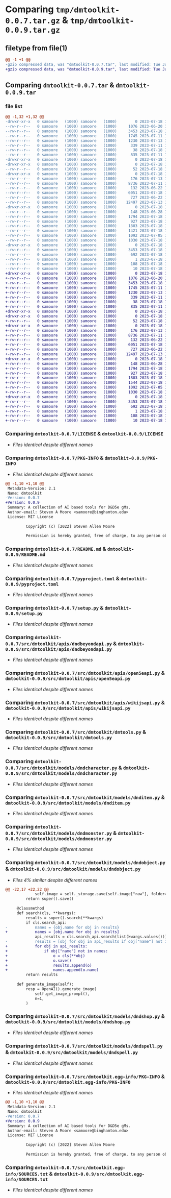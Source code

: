 # Comparing `tmp/dmtoolkit-0.0.7.tar.gz` & `tmp/dmtoolkit-0.0.9.tar.gz`

## filetype from file(1)

```diff
@@ -1 +1 @@
-gzip compressed data, was "dmtoolkit-0.0.7.tar", last modified: Tue Jul 18 15:53:30 2023, max compression
+gzip compressed data, was "dmtoolkit-0.0.9.tar", last modified: Tue Jul 18 17:27:13 2023, max compression
```

## Comparing `dmtoolkit-0.0.7.tar` & `dmtoolkit-0.0.9.tar`

### file list

```diff
@@ -1,32 +1,32 @@
-drwxr-xr-x   0 samoore   (1000) samoore   (1000)        0 2023-07-18 15:53:30.877596 dmtoolkit-0.0.7/
--rw-r--r--   0 samoore   (1000) samoore   (1000)     1076 2023-06-20 14:10:02.000000 dmtoolkit-0.0.7/LICENSE
--rw-r--r--   0 samoore   (1000) samoore   (1000)     3453 2023-07-18 15:53:30.876596 dmtoolkit-0.0.7/PKG-INFO
--rw-r--r--   0 samoore   (1000) samoore   (1000)     1745 2023-07-11 14:31:39.000000 dmtoolkit-0.0.7/README.md
--rw-r--r--   0 samoore   (1000) samoore   (1000)     1230 2023-07-13 14:23:33.000000 dmtoolkit-0.0.7/pyproject.toml
--rw-r--r--   0 samoore   (1000) samoore   (1000)      339 2023-07-11 13:56:07.000000 dmtoolkit-0.0.7/requirements.txt
--rw-r--r--   0 samoore   (1000) samoore   (1000)       38 2023-07-18 15:53:30.877596 dmtoolkit-0.0.7/setup.cfg
--rw-r--r--   0 samoore   (1000) samoore   (1000)      835 2023-07-11 13:31:00.000000 dmtoolkit-0.0.7/setup.py
-drwxr-xr-x   0 samoore   (1000) samoore   (1000)        0 2023-07-18 15:53:30.864596 dmtoolkit-0.0.7/src/
-drwxr-xr-x   0 samoore   (1000) samoore   (1000)        0 2023-07-18 15:53:30.869596 dmtoolkit-0.0.7/src/dmtoolkit/
--rw-r--r--   0 samoore   (1000) samoore   (1000)       52 2023-07-18 15:53:15.000000 dmtoolkit-0.0.7/src/dmtoolkit/__init__.py
-drwxr-xr-x   0 samoore   (1000) samoore   (1000)        0 2023-07-18 15:53:30.872596 dmtoolkit-0.0.7/src/dmtoolkit/apis/
--rw-r--r--   0 samoore   (1000) samoore   (1000)      176 2023-07-13 19:03:53.000000 dmtoolkit-0.0.7/src/dmtoolkit/apis/__init__.py
--rw-r--r--   0 samoore   (1000) samoore   (1000)     8736 2023-07-11 11:33:46.000000 dmtoolkit-0.0.7/src/dmtoolkit/apis/dndbeyondapi.py
--rw-r--r--   0 samoore   (1000) samoore   (1000)      132 2023-06-22 17:00:22.000000 dmtoolkit-0.0.7/src/dmtoolkit/apis/foundryapi.py
--rw-r--r--   0 samoore   (1000) samoore   (1000)     6051 2023-07-18 15:47:28.000000 dmtoolkit-0.0.7/src/dmtoolkit/apis/open5eapi.py
--rw-r--r--   0 samoore   (1000) samoore   (1000)      727 2023-06-22 16:55:29.000000 dmtoolkit-0.0.7/src/dmtoolkit/apis/wikijsapi.py
--rw-r--r--   0 samoore   (1000) samoore   (1000)    12497 2023-07-13 13:55:05.000000 dmtoolkit-0.0.7/src/dmtoolkit/dmtools.py
-drwxr-xr-x   0 samoore   (1000) samoore   (1000)        0 2023-07-18 15:53:30.875596 dmtoolkit-0.0.7/src/dmtoolkit/models/
--rw-r--r--   0 samoore   (1000) samoore   (1000)      148 2023-06-28 13:29:24.000000 dmtoolkit-0.0.7/src/dmtoolkit/models/__init__.py
--rw-r--r--   0 samoore   (1000) samoore   (1000)     1794 2023-07-18 14:56:37.000000 dmtoolkit-0.0.7/src/dmtoolkit/models/dndcharacter.py
--rw-r--r--   0 samoore   (1000) samoore   (1000)      927 2023-07-18 15:06:01.000000 dmtoolkit-0.0.7/src/dmtoolkit/models/dnditem.py
--rw-r--r--   0 samoore   (1000) samoore   (1000)     1803 2023-07-18 15:05:51.000000 dmtoolkit-0.0.7/src/dmtoolkit/models/dndmonster.py
--rw-r--r--   0 samoore   (1000) samoore   (1000)     1421 2023-07-18 15:26:03.000000 dmtoolkit-0.0.7/src/dmtoolkit/models/dndobject.py
--rw-r--r--   0 samoore   (1000) samoore   (1000)     1092 2023-07-05 17:46:30.000000 dmtoolkit-0.0.7/src/dmtoolkit/models/dndshop.py
--rw-r--r--   0 samoore   (1000) samoore   (1000)     1030 2023-07-18 15:05:41.000000 dmtoolkit-0.0.7/src/dmtoolkit/models/dndspell.py
-drwxr-xr-x   0 samoore   (1000) samoore   (1000)        0 2023-07-18 15:53:30.871596 dmtoolkit-0.0.7/src/dmtoolkit.egg-info/
--rw-r--r--   0 samoore   (1000) samoore   (1000)     3453 2023-07-18 15:53:30.000000 dmtoolkit-0.0.7/src/dmtoolkit.egg-info/PKG-INFO
--rw-r--r--   0 samoore   (1000) samoore   (1000)      692 2023-07-18 15:53:30.000000 dmtoolkit-0.0.7/src/dmtoolkit.egg-info/SOURCES.txt
--rw-r--r--   0 samoore   (1000) samoore   (1000)        1 2023-07-18 15:53:30.000000 dmtoolkit-0.0.7/src/dmtoolkit.egg-info/dependency_links.txt
--rw-r--r--   0 samoore   (1000) samoore   (1000)      108 2023-07-18 15:53:30.000000 dmtoolkit-0.0.7/src/dmtoolkit.egg-info/requires.txt
--rw-r--r--   0 samoore   (1000) samoore   (1000)       10 2023-07-18 15:53:30.000000 dmtoolkit-0.0.7/src/dmtoolkit.egg-info/top_level.txt
+drwxr-xr-x   0 samoore   (1000) samoore   (1000)        0 2023-07-18 17:27:13.272178 dmtoolkit-0.0.9/
+-rw-r--r--   0 samoore   (1000) samoore   (1000)     1076 2023-06-20 14:10:02.000000 dmtoolkit-0.0.9/LICENSE
+-rw-r--r--   0 samoore   (1000) samoore   (1000)     3453 2023-07-18 17:27:13.271178 dmtoolkit-0.0.9/PKG-INFO
+-rw-r--r--   0 samoore   (1000) samoore   (1000)     1745 2023-07-11 14:31:39.000000 dmtoolkit-0.0.9/README.md
+-rw-r--r--   0 samoore   (1000) samoore   (1000)     1230 2023-07-13 14:23:33.000000 dmtoolkit-0.0.9/pyproject.toml
+-rw-r--r--   0 samoore   (1000) samoore   (1000)      339 2023-07-11 13:56:07.000000 dmtoolkit-0.0.9/requirements.txt
+-rw-r--r--   0 samoore   (1000) samoore   (1000)       38 2023-07-18 17:27:13.272178 dmtoolkit-0.0.9/setup.cfg
+-rw-r--r--   0 samoore   (1000) samoore   (1000)      835 2023-07-11 13:31:00.000000 dmtoolkit-0.0.9/setup.py
+drwxr-xr-x   0 samoore   (1000) samoore   (1000)        0 2023-07-18 17:27:13.261178 dmtoolkit-0.0.9/src/
+drwxr-xr-x   0 samoore   (1000) samoore   (1000)        0 2023-07-18 17:27:13.264178 dmtoolkit-0.0.9/src/dmtoolkit/
+-rw-r--r--   0 samoore   (1000) samoore   (1000)       52 2023-07-18 17:26:54.000000 dmtoolkit-0.0.9/src/dmtoolkit/__init__.py
+drwxr-xr-x   0 samoore   (1000) samoore   (1000)        0 2023-07-18 17:27:13.267178 dmtoolkit-0.0.9/src/dmtoolkit/apis/
+-rw-r--r--   0 samoore   (1000) samoore   (1000)      176 2023-07-13 19:03:53.000000 dmtoolkit-0.0.9/src/dmtoolkit/apis/__init__.py
+-rw-r--r--   0 samoore   (1000) samoore   (1000)     8736 2023-07-11 11:33:46.000000 dmtoolkit-0.0.9/src/dmtoolkit/apis/dndbeyondapi.py
+-rw-r--r--   0 samoore   (1000) samoore   (1000)      132 2023-06-22 17:00:22.000000 dmtoolkit-0.0.9/src/dmtoolkit/apis/foundryapi.py
+-rw-r--r--   0 samoore   (1000) samoore   (1000)     6051 2023-07-18 15:47:28.000000 dmtoolkit-0.0.9/src/dmtoolkit/apis/open5eapi.py
+-rw-r--r--   0 samoore   (1000) samoore   (1000)      727 2023-06-22 16:55:29.000000 dmtoolkit-0.0.9/src/dmtoolkit/apis/wikijsapi.py
+-rw-r--r--   0 samoore   (1000) samoore   (1000)    12497 2023-07-13 13:55:05.000000 dmtoolkit-0.0.9/src/dmtoolkit/dmtools.py
+drwxr-xr-x   0 samoore   (1000) samoore   (1000)        0 2023-07-18 17:27:13.270178 dmtoolkit-0.0.9/src/dmtoolkit/models/
+-rw-r--r--   0 samoore   (1000) samoore   (1000)      148 2023-06-28 13:29:24.000000 dmtoolkit-0.0.9/src/dmtoolkit/models/__init__.py
+-rw-r--r--   0 samoore   (1000) samoore   (1000)     1794 2023-07-18 14:56:37.000000 dmtoolkit-0.0.9/src/dmtoolkit/models/dndcharacter.py
+-rw-r--r--   0 samoore   (1000) samoore   (1000)      927 2023-07-18 15:06:01.000000 dmtoolkit-0.0.9/src/dmtoolkit/models/dnditem.py
+-rw-r--r--   0 samoore   (1000) samoore   (1000)     1803 2023-07-18 15:05:51.000000 dmtoolkit-0.0.9/src/dmtoolkit/models/dndmonster.py
+-rw-r--r--   0 samoore   (1000) samoore   (1000)     1544 2023-07-18 17:07:19.000000 dmtoolkit-0.0.9/src/dmtoolkit/models/dndobject.py
+-rw-r--r--   0 samoore   (1000) samoore   (1000)     1092 2023-07-05 17:46:30.000000 dmtoolkit-0.0.9/src/dmtoolkit/models/dndshop.py
+-rw-r--r--   0 samoore   (1000) samoore   (1000)     1030 2023-07-18 15:05:41.000000 dmtoolkit-0.0.9/src/dmtoolkit/models/dndspell.py
+drwxr-xr-x   0 samoore   (1000) samoore   (1000)        0 2023-07-18 17:27:13.265178 dmtoolkit-0.0.9/src/dmtoolkit.egg-info/
+-rw-r--r--   0 samoore   (1000) samoore   (1000)     3453 2023-07-18 17:27:13.000000 dmtoolkit-0.0.9/src/dmtoolkit.egg-info/PKG-INFO
+-rw-r--r--   0 samoore   (1000) samoore   (1000)      692 2023-07-18 17:27:13.000000 dmtoolkit-0.0.9/src/dmtoolkit.egg-info/SOURCES.txt
+-rw-r--r--   0 samoore   (1000) samoore   (1000)        1 2023-07-18 17:27:13.000000 dmtoolkit-0.0.9/src/dmtoolkit.egg-info/dependency_links.txt
+-rw-r--r--   0 samoore   (1000) samoore   (1000)      108 2023-07-18 17:27:13.000000 dmtoolkit-0.0.9/src/dmtoolkit.egg-info/requires.txt
+-rw-r--r--   0 samoore   (1000) samoore   (1000)       10 2023-07-18 17:27:13.000000 dmtoolkit-0.0.9/src/dmtoolkit.egg-info/top_level.txt
```

### Comparing `dmtoolkit-0.0.7/LICENSE` & `dmtoolkit-0.0.9/LICENSE`

 * *Files identical despite different names*

### Comparing `dmtoolkit-0.0.7/PKG-INFO` & `dmtoolkit-0.0.9/PKG-INFO`

 * *Files identical despite different names*

```diff
@@ -1,10 +1,10 @@
 Metadata-Version: 2.1
 Name: dmtoolkit
-Version: 0.0.7
+Version: 0.0.9
 Summary: A collection of AI based tools for D&D5e gMs.
 Author-email: Steven A Moore <samoore@binghamton.edu>
 License: MIT License
         
         Copyright (c) [2022] Steven Allen Moore
         
         Permission is hereby granted, free of charge, to any person obtaining a copy
```

### Comparing `dmtoolkit-0.0.7/README.md` & `dmtoolkit-0.0.9/README.md`

 * *Files identical despite different names*

### Comparing `dmtoolkit-0.0.7/pyproject.toml` & `dmtoolkit-0.0.9/pyproject.toml`

 * *Files identical despite different names*

### Comparing `dmtoolkit-0.0.7/setup.py` & `dmtoolkit-0.0.9/setup.py`

 * *Files identical despite different names*

### Comparing `dmtoolkit-0.0.7/src/dmtoolkit/apis/dndbeyondapi.py` & `dmtoolkit-0.0.9/src/dmtoolkit/apis/dndbeyondapi.py`

 * *Files identical despite different names*

### Comparing `dmtoolkit-0.0.7/src/dmtoolkit/apis/open5eapi.py` & `dmtoolkit-0.0.9/src/dmtoolkit/apis/open5eapi.py`

 * *Files identical despite different names*

### Comparing `dmtoolkit-0.0.7/src/dmtoolkit/apis/wikijsapi.py` & `dmtoolkit-0.0.9/src/dmtoolkit/apis/wikijsapi.py`

 * *Files identical despite different names*

### Comparing `dmtoolkit-0.0.7/src/dmtoolkit/dmtools.py` & `dmtoolkit-0.0.9/src/dmtoolkit/dmtools.py`

 * *Files identical despite different names*

### Comparing `dmtoolkit-0.0.7/src/dmtoolkit/models/dndcharacter.py` & `dmtoolkit-0.0.9/src/dmtoolkit/models/dndcharacter.py`

 * *Files identical despite different names*

### Comparing `dmtoolkit-0.0.7/src/dmtoolkit/models/dnditem.py` & `dmtoolkit-0.0.9/src/dmtoolkit/models/dnditem.py`

 * *Files identical despite different names*

### Comparing `dmtoolkit-0.0.7/src/dmtoolkit/models/dndmonster.py` & `dmtoolkit-0.0.9/src/dmtoolkit/models/dndmonster.py`

 * *Files identical despite different names*

### Comparing `dmtoolkit-0.0.7/src/dmtoolkit/models/dndobject.py` & `dmtoolkit-0.0.9/src/dmtoolkit/models/dndobject.py`

 * *Files 4% similar despite different names*

```diff
@@ -22,17 +22,22 @@
             self.image = self._storage.save(self.image["raw"], folder=folder)
         return super().save()
 
     @classmethod
     def search(cls, **kwargs):
         results = super().search(**kwargs)
         if cls.search_api:
-            names = {obj.name for obj in results}
+            names = [obj.name for obj in results]
             api_results = cls.search_api.search(list(kwargs.values()))
-            results = [obj for obj in api_results if obj["name"] not in names and cls(**obj).save()]
+            for obj in api_results:
+                if obj["name"] not in names:
+                    o = cls(**obj)
+                    o.save()
+                    results.append(o)
+                    names.append(o.name)
         return results
 
     def generate_image(self):
         resp = OpenAI().generate_image(
             self.get_image_prompt(),
             n=1,
         )
```

### Comparing `dmtoolkit-0.0.7/src/dmtoolkit/models/dndshop.py` & `dmtoolkit-0.0.9/src/dmtoolkit/models/dndshop.py`

 * *Files identical despite different names*

### Comparing `dmtoolkit-0.0.7/src/dmtoolkit/models/dndspell.py` & `dmtoolkit-0.0.9/src/dmtoolkit/models/dndspell.py`

 * *Files identical despite different names*

### Comparing `dmtoolkit-0.0.7/src/dmtoolkit.egg-info/PKG-INFO` & `dmtoolkit-0.0.9/src/dmtoolkit.egg-info/PKG-INFO`

 * *Files identical despite different names*

```diff
@@ -1,10 +1,10 @@
 Metadata-Version: 2.1
 Name: dmtoolkit
-Version: 0.0.7
+Version: 0.0.9
 Summary: A collection of AI based tools for D&D5e gMs.
 Author-email: Steven A Moore <samoore@binghamton.edu>
 License: MIT License
         
         Copyright (c) [2022] Steven Allen Moore
         
         Permission is hereby granted, free of charge, to any person obtaining a copy
```

### Comparing `dmtoolkit-0.0.7/src/dmtoolkit.egg-info/SOURCES.txt` & `dmtoolkit-0.0.9/src/dmtoolkit.egg-info/SOURCES.txt`

 * *Files identical despite different names*

